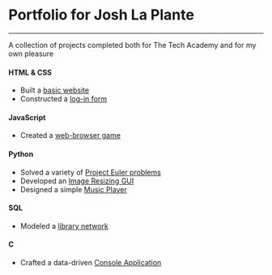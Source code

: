 # Portfolio for Josh La Plante
***
A collection of projects completed both for The Tech Academy and for my own pleasure

#### HTML & CSS
* Built a [basic website](https://github.com/joshlaplante/portfolio-for-JoshLaPlante/tree/master/HTML%26CSS/Basic%20Wesbite)
* Constructed a [log-in form](https://github.com/joshlaplante/portfolio-for-JoshLaPlante/tree/master/HTML%26CSS/Simple%20Log-In%20Form)

#### JavaScript
* Created a [web-browser game](https://github.com/joshlaplante/portfolio-for-JoshLaPlante/tree/master/JavaScript/Browser%20Game)

#### Python
* Solved a variety of [Project Euler problems](https://github.com/joshlaplante/portfolio-for-JoshLaPlante/tree/master/Python/Project%20Euler%20Problems)
* Developed an [Image Resizing GUI](https://github.com/joshlaplante/portfolio-for-JoshLaPlante/tree/master/Python/Image%20Resize%20GUI)
* Designed a simple [Music Player](https://github.com/joshlaplante/portfolio-for-JoshLaPlante/tree/master/Python/Music%20Player%20GUI)

#### SQL
* Modeled a [library network](https://github.com/joshlaplante/portfolio-for-JoshLaPlante/tree/master/SQL/Library%20Project)

#### C #
* Crafted a data-driven [Console Application](https://github.com/joshlaplante/portfolio-for-JoshLaPlante/tree/master/C%23/CSharp%20Final)
